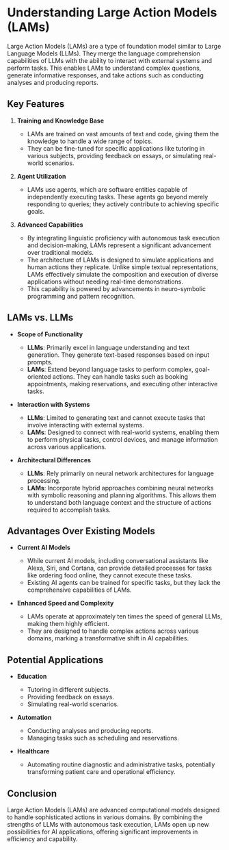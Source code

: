 # Understanding Large Action Models (LAMs)

Large Action Models (LAMs) are a type of foundation model similar to Large Language Models (LLMs). They merge the language comprehension capabilities of LLMs with the ability to interact with external systems and perform tasks. This enables LAMs to understand complex questions, generate informative responses, and take actions such as conducting analyses and producing reports.

## Key Features

1. **Training and Knowledge Base**
   - LAMs are trained on vast amounts of text and code, giving them the knowledge to handle a wide range of topics.
   - They can be fine-tuned for specific applications like tutoring in various subjects, providing feedback on essays, or simulating real-world scenarios.

2. **Agent Utilization**
   - LAMs use agents, which are software entities capable of independently executing tasks. These agents go beyond merely responding to queries; they actively contribute to achieving specific goals.

3. **Advanced Capabilities**
   - By integrating linguistic proficiency with autonomous task execution and decision-making, LAMs represent a significant advancement over traditional models.
   - The architecture of LAMs is designed to simulate applications and human actions they replicate. Unlike simple textual representations, LAMs effectively simulate the composition and execution of diverse applications without needing real-time demonstrations.
   - This capability is powered by advancements in neuro-symbolic programming and pattern recognition.

## LAMs vs. LLMs

- **Scope of Functionality**
  - **LLMs**: Primarily excel in language understanding and text generation. They generate text-based responses based on input prompts.
  - **LAMs**: Extend beyond language tasks to perform complex, goal-oriented actions. They can handle tasks such as booking appointments, making reservations, and executing other interactive tasks.

- **Interaction with Systems**
  - **LLMs**: Limited to generating text and cannot execute tasks that involve interacting with external systems.
  - **LAMs**: Designed to connect with real-world systems, enabling them to perform physical tasks, control devices, and manage information across various applications.

- **Architectural Differences**
  - **LLMs**: Rely primarily on neural network architectures for language processing.
  - **LAMs**: Incorporate hybrid approaches combining neural networks with symbolic reasoning and planning algorithms. This allows them to understand both language context and the structure of actions required to accomplish tasks.

## Advantages Over Existing Models

- **Current AI Models**
  - While current AI models, including conversational assistants like Alexa, Siri, and Cortana, can provide detailed processes for tasks like ordering food online, they cannot execute these tasks.
  - Existing AI agents can be trained for specific tasks, but they lack the comprehensive capabilities of LAMs.

- **Enhanced Speed and Complexity**
  - LAMs operate at approximately ten times the speed of general LLMs, making them highly efficient.
  - They are designed to handle complex actions across various domains, marking a transformative shift in AI capabilities.

## Potential Applications

- **Education**
  - Tutoring in different subjects.
  - Providing feedback on essays.
  - Simulating real-world scenarios.

- **Automation**
  - Conducting analyses and producing reports.
  - Managing tasks such as scheduling and reservations.

- **Healthcare**
  - Automating routine diagnostic and administrative tasks, potentially transforming patient care and operational efficiency.

## Conclusion

Large Action Models (LAMs) are advanced computational models designed to handle sophisticated actions in various domains. By combining the strengths of LLMs with autonomous task execution, LAMs open up new possibilities for AI applications, offering significant improvements in efficiency and capability.
